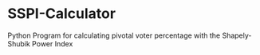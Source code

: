 # SSPI-Calculator
Python Program for calculating pivotal voter percentage with the Shapely-Shubik Power Index
